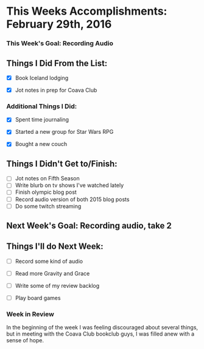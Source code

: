 # This Weeks Accomplishments: February 29th, 2016

### This Week's Goal: Recording Audio

## Things I Did From the List:
- [X] Book Iceland lodging
- [X] Jot notes in prep for Coava Club


### Additional Things I Did:
- [X] Spent time journaling
- [X] Started a new group for Star Wars RPG
- [X] Bought a new couch


## Things I Didn't Get to/Finish:
- [ ] Jot notes on Fifth Season
- [ ] Write blurb on tv shows I've watched lately
- [ ] Finish olympic blog post
- [ ] Record audio version of both 2015 blog posts
- [ ] Do some twitch streaming

## Next Week's Goal: Recording audio, take 2

## Things I'll do Next Week:
- [ ] Record some kind of audio
- [ ] Read more Gravity and Grace
- [ ] Write some of my review backlog
- [ ] Play board games


### Week in Review
In the beginning of the week I was feeling discouraged about several things, but
in meeting with the Coava Club bookclub guys, I was filled anew with a sense of hope.
